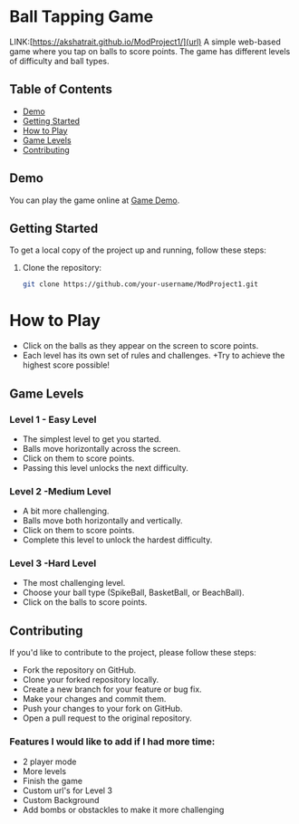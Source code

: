 # Ball Tapping Game
LINK:[https://akshatrait.github.io/ModProject1/](url)
A simple web-based game where you tap on balls to score points. The game has different levels of difficulty and ball types.

## Table of Contents

- [Demo](#demo)
- [Getting Started](#getting-started)
- [How to Play](#how-to-play)
- [Game Levels](#game-levels)
- [Contributing](#contributing)

## Demo

You can play the game online at [Game Demo]((https://akshatrait.github.io/ModProject1/)).

## Getting Started

To get a local copy of the project up and running, follow these steps:

1. Clone the repository:

   ```bash
   git clone https://github.com/your-username/ModProject1.git

# How to Play
+ Click on the balls as they appear on the screen to score points.
+ Each level has its own set of rules and challenges.
+Try to achieve the highest score possible!
## Game Levels
### Level 1 - Easy Level
+ The simplest level to get you started.
+ Balls move horizontally across the screen.
+ Click on them to score points.
+ Passing this level unlocks the next difficulty.
### Level 2 -Medium Level
+ A bit more challenging.
+ Balls move both horizontally and vertically.
+ Click on them to score points.
+ Complete this level to unlock the hardest difficulty.
### Level 3 -Hard Level
+ The most challenging level.
+ Choose your ball type (SpikeBall, BasketBall, or BeachBall).
+ Click on the balls to score points.
## Contributing
If you'd like to contribute to the project, please follow these steps:

+ Fork the repository on GitHub.
+ Clone your forked repository locally.
+ Create a new branch for your feature or bug fix.
+ Make your changes and commit them.
+ Push your changes to your fork on GitHub.
+ Open a pull request to the original repository.

 ### Features I would like to add if I had more time:
 + 2 player mode
 + More levels
 + Finish the game
 + Custom url's for Level 3
 + Custom Background
 + Add bombs or obstackles to make it more challenging
   
